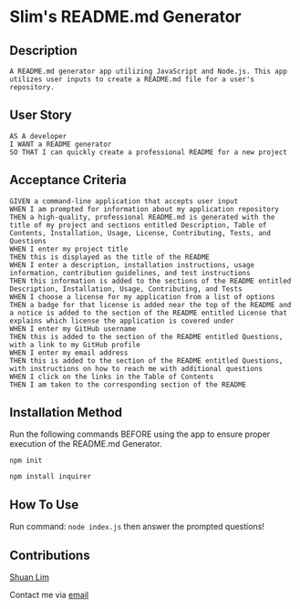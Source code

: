 # Slim's README.md Generator

## Description

```
A README.md generator app utilizing JavaScript and Node.js. This app utilizes user inputs to create a README.md file for a user's repository.
```

## User Story

```
AS A developer
I WANT a README generator
SO THAT I can quickly create a professional README for a new project
```

## Acceptance Criteria

```
GIVEN a command-line application that accepts user input
WHEN I am prompted for information about my application repository
THEN a high-quality, professional README.md is generated with the title of my project and sections entitled Description, Table of Contents, Installation, Usage, License, Contributing, Tests, and Questions
WHEN I enter my project title
THEN this is displayed as the title of the README
WHEN I enter a description, installation instructions, usage information, contribution guidelines, and test instructions
THEN this information is added to the sections of the README entitled Description, Installation, Usage, Contributing, and Tests
WHEN I choose a license for my application from a list of options
THEN a badge for that license is added near the top of the README and a notice is added to the section of the README entitled License that explains which license the application is covered under
WHEN I enter my GitHub username
THEN this is added to the section of the README entitled Questions, with a link to my GitHub profile
WHEN I enter my email address
THEN this is added to the section of the README entitled Questions, with instructions on how to reach me with additional questions
WHEN I click on the links in the Table of Contents
THEN I am taken to the corresponding section of the README
```

## Installation Method

Run the following commands BEFORE using the app to ensure proper execution of the README.md Generator.

`npm init`

`npm install inquirer`

## How To Use

Run command:
`node index.js`
then answer the prompted questions!

## Contributions

<a href='https://github.com/ShuanLim'>Shuan Lim</a>

Contact me via <a href='shuanmlim@gmail.com'>email</a>
